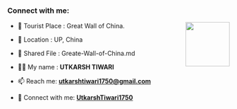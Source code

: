 ### Connect with me:

<img align="right" src="https://avatars.githubusercontent.com/u/125150361?v=4" width="100px;" alt=""/>

- 🌱 Tourist Place : Great Wall of China.
- 👯 Location : UP, China
- 📄 Shared File : Greate-Wall-of-China.md

- 👨‍💻 My name : **UTKARSH TIWARI**
- 📫 Reach me: **utkarshtiwari1750@gmail.com**
- 🔭 Connect with me: **[UtkarshTiwari1750](https://github.com/UtkarshTiwari1750/)**

<!-- Connect with me: **[RajkumarSony](https://github.com/RajkumarSony/)** -->